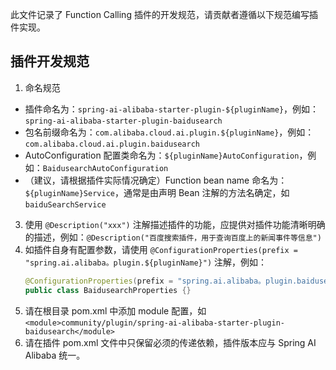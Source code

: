 此文件记录了 Function Calling 插件的开发规范，请贡献者遵循以下规范编写插件实现。

## 插件开发规范
1. 命名规范
  * 插件命名为：`spring-ai-alibaba-starter-plugin-${pluginName}`，例如：`spring-ai-alibaba-starter-plugin-baidusearch`
  * 包名前缀命名为：`com.alibaba.cloud.ai.plugin.${pluginName}`，例如：`com.alibaba.cloud.ai.plugin.baidusearch`
  * AutoConfiguration 配置类命名为：`${pluginName}AutoConfiguration`，例如：`BaidusearchAutoConfiguration`
  * （建议，请根据插件实际情况确定）Function bean name 命名为：`${pluginName}Service`，通常是由声明 Bean 注解的方法名确定，如 `baiduSearchService`
3. 使用 `@Description("xxx")` 注解描述插件的功能，应提供对插件功能清晰明确的描述，例如：`@Description("百度搜索插件，用于查询百度上的新闻事件等信息")`
4. 如插件自身有配置参数，请使用 `@ConfigurationProperties(prefix = "spring.ai.alibaba。plugin.${pluginName}")` 注解，例如：
	```java
	@ConfigurationProperties(prefix = "spring.ai.alibaba。plugin.baidusearch")
	public class BaidusearchProperties {}
	```
5. 请在根目录 pom.xml 中添加 module 配置，如 `<module>community/plugin/spring-ai-alibaba-starter-plugin-baidusearch</module>`
6. 请在插件 pom.xml 文件中只保留必须的传递依赖，插件版本应与 Spring AI Alibaba 统一。
